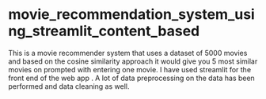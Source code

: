 # movie_recommendation_system_using_streamlit_content_based

This is a movie recommender system that uses a dataset of 5000 movies and based on the cosine similarity approach it would give you 5 most similar movies on prompted with entering one movie. I have used streamlit for the front end of the web app . A lot of data preprocessing on the data has been performed and data cleaning as well. 
